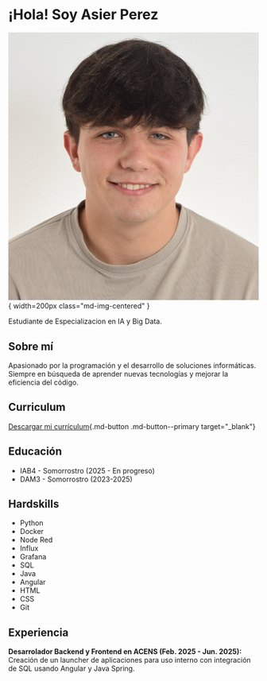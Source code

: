 # ¡Hola! Soy Asier Perez

![Texto alternativo](images/profile.jpg){ width=200px class="md-img-centered" }

Estudiante de Especializacion en IA y Big Data.

## Sobre mí
Apasionado por la programación y el desarrollo de soluciones informáticas. Siempre en búsqueda de aprender nuevas tecnologías y mejorar la eficiencia del código.

## Curriculum
[Descargar mi currículum](assets/Curriculum_Asier_Perez.pdf){.md-button .md-button--primary target="_blank"}

## Educación 
- IAB4 - Somorrostro (2025 - En progreso)
- DAM3 - Somorrostro (2023-2025)

## Hardskills
- Python
- Docker
- Node Red
- Influx
- Grafana
- SQL
- Java
- Angular
- HTML
- CSS
- Git

## Experiencia
**Desarrolador Backend y Frontend en ACENS (Feb. 2025 - Jun. 2025):**  
Creación de un launcher de aplicaciones para uso interno con integración de SQL  usando Angular y Java Spring.